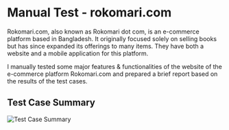 # Manual Test - rokomari.com 

Rokomari.com, also known as Rokomari dot com, is an e-commerce platform based in Bangladesh. It originally focused solely on selling books but has since expanded its offerings to many items. They have both a website and a mobile application for this platform.

I manually tested some major features & functionalities of the website of the e-commerce platform Rokomari.com and prepared a brief report based on the results of the test cases. 

## Test Case Summary
![Test Case Summary](https://github.com/KoushikMallik/Manual-Test-Rokomari_dot_com/assets/38904826/a1b4858b-69bc-4dff-b2de-67bc3abb3919)
